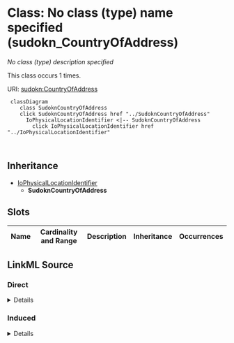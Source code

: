 

# Class: No class (type) name specified (sudokn_CountryOfAddress)


_No class (type) description specified_






This class occurs 1 times.


URI: [sudokn:CountryOfAddress](http://asu.edu/semantics/SUDOKN/CountryOfAddress)






```mermaid
 classDiagram
    class SudoknCountryOfAddress
    click SudoknCountryOfAddress href "../SudoknCountryOfAddress"
      IoPhysicalLocationIdentifier <|-- SudoknCountryOfAddress
        click IoPhysicalLocationIdentifier href "../IoPhysicalLocationIdentifier"
      
      
```





## Inheritance
* [IoPhysicalLocationIdentifier](../classes/IoPhysicalLocationIdentifier.md)
    * **SudoknCountryOfAddress**



## Slots

| Name | Cardinality and Range | Description | Inheritance | Occurrences |
| ---  | --- | --- | --- | --- |














## LinkML Source

<!-- TODO: investigate https://stackoverflow.com/questions/37606292/how-to-create-tabbed-code-blocks-in-mkdocs-or-sphinx -->

### Direct

<details>

```yaml
name: sudokn_CountryOfAddress
conforms_to: No schema conformance document specified
annotations:
  count:
    tag: count
    value: 1
description: No class (type) description specified
title: No class (type) name specified
from_schema: sudokn-kg
rank: 1000
is_a: io_PhysicalLocationIdentifier
class_uri: sudokn:CountryOfAddress

```
</details>

### Induced

<details>

```yaml
name: sudokn_CountryOfAddress
conforms_to: No schema conformance document specified
annotations:
  count:
    tag: count
    value: 1
description: No class (type) description specified
title: No class (type) name specified
from_schema: sudokn-kg
rank: 1000
is_a: io_PhysicalLocationIdentifier
class_uri: sudokn:CountryOfAddress

```
</details>